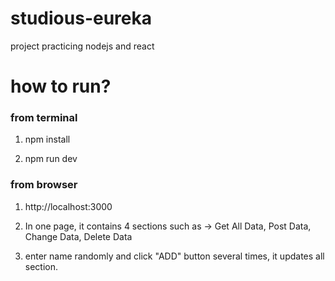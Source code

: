 # studious-eureka
project practicing nodejs and react

# how to run?

### from terminal
  1. npm install

  1. npm run dev
            
### from browser
  1. http://localhost:3000

  1. In one page, it contains 4 sections such as -> Get All Data, Post Data, Change Data, Delete Data
    
  1. enter name randomly and click "ADD" button several times, it updates all section.
    


